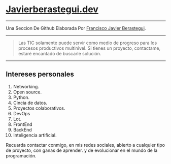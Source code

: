 # [Javierberastegui.dev](https://bit.ly/3OBkZGr "Javierberastegui.dev")

------------

Una Seccion De Github Elaborada Por [Francisco Javier Berastegui](Https://Bit.Ly/3rexa9m "Francisco Javier Berastegui"). 

------------

> Las TIC solamente puede servir como medio de progreso para los procesos productivos multinivel. Si tienes un proyecto, contactame, estaré encantado de buscarle solución. 

------------

## Intereses personales
1. Networking.
2. Open source.
3. Python.
4. Cincia de datos.
5. Proyectos colaborativos.
6. DevOps
7. Lot.
8. FrontEnd
9. BackEnd
10. Inteligencia artificial.

Recuarda contactar conmigo, en mis redes sociales, abierto a cualquier tipo de proyecto, con ganas de aprender. y de evolucionar en el mundo de la programación. 